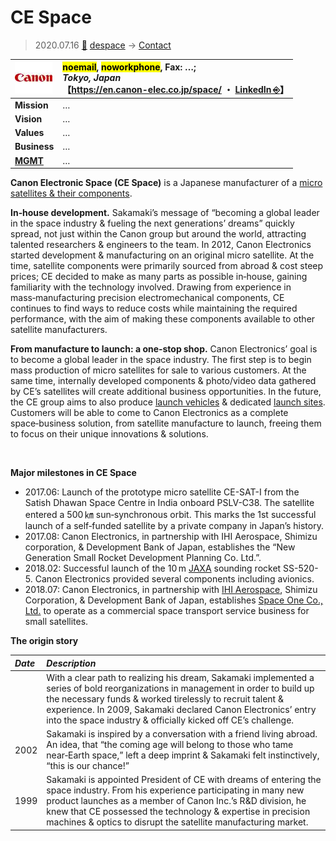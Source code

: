 # CE Space
> 2020.07.16 [🚀](../index/index.md) [despace](index.md) → [Contact](contact.md)

|[![](f/con/c/canon_elec_logo1_thumb.jpg)](f/con/c/canon_elec_logo1.png)|<mark>noemail</mark>, <mark>noworkphone</mark>, Fax: …;<br> *Tokyo, Japan*<br> 【<https://en.canon-elec.co.jp/space/> ・ [LinkedIn ⎆](https://www.linkedin.com/company/canon-electronics-inc-/)】|
|:--|:--|
|**Mission**|…|
|**Vision**|…|
|**Values**|…|
|**Business**|…|
|**[MGMT](mgmt.md)**|…|

**Canon Electronic Space (CE Space)** is a Japanese manufacturer of a [micro satellites & their components](sc.md).

**In‑house development.** Sakamaki’s message of “becoming a global leader in the space industry & fueling the next generations’ dreams” quickly spread, not just within the Canon group but around the world, attracting talented researchers & engineers to the team. In 2012, Canon Electronics started development & manufacturing on an original micro satellite. At the time, satellite components were primarily sourced from abroad & cost steep prices; CE decided to make as many parts as possible in‑house, gaining familiarity with the technology involved. Drawing from experience in mass‑manufacturing precision electromechanical components, CE continues to find ways to reduce costs while maintaining the required performance, with the aim of making these components available to other satellite manufacturers.

**From manufacture to launch: a one‑stop shop.** Canon Electronics’ goal is to become a global leader in the space industry. The first step is to begin mass production of micro satellites for sale to various customers. At the same time, internally developed components & photo/video data gathered by CE’s satellites will create additional business opportunities. In the future, the CE group aims to also produce [launch vehicles](lv.md) & dedicated [launch sites](spaceport.md). Customers will be able to come to Canon Electronics as a complete space‑business solution, from satellite manufacture to launch, freeing them to focus on their unique innovations & solutions.

<p style="page-break-after:always"> </p>

**Major milestones in CE Space**

   - 2017.06: Launch of the prototype micro satellite CE-SAT-I from the Satish Dhawan Space Centre in India onboard PSLV-C38. The satellite entered a 500 ㎞ sun‑synchronous orbit. This marks the 1st successful launch of a self‑funded satellite by a private company in Japan’s history.
   - 2017.08: Canon Electronics, in partnership with IHI Aerospace, Shimizu corporation, & Development Bank of Japan, establishes the “New Generation Small Rocket Development Planning Co. Ltd.”.
   - 2018.02: Successful launch of the 10 m [JAXA](zz_jaxa.md) sounding rocket SS-520-5. Canon Electronics provided several components including avionics.
   - 2018.07: Canon Electronics, in partnership with [IHI Aerospace](zz_ihi.md), Shimizu Corporation, & Development Bank of Japan, establishes [Space One Co., Ltd.](zz_space_one_co.md) to operate as a commercial space transport service business for small satellites.

**The origin story**

|*Date*|*Description*|
|:--|:--|
| |With a clear path to realizing his dream, Sakamaki implemented a series of bold reorganizations in management in order to build up the necessary funds & worked tirelessly to recruit talent & experience. In 2009, Sakamaki declared Canon Electronics’ entry into the space industry & officially kicked off CE’s challenge.|
|2002|Sakamaki is inspired by a conversation with a friend living abroad. An idea, that “the coming age will belong to those who tame near‑Earth space,” left a deep imprint & Sakamaki felt instinctively, “this is our chance!”|
|1999|Sakamaki is appointed President of CE with dreams of entering the space industry. From his experience participating in many new product launches as a member of Canon Inc.’s R&D division, he knew that CE possessed the technology & expertise in precision machines & optics to disrupt the satellite manufacturing market.|
